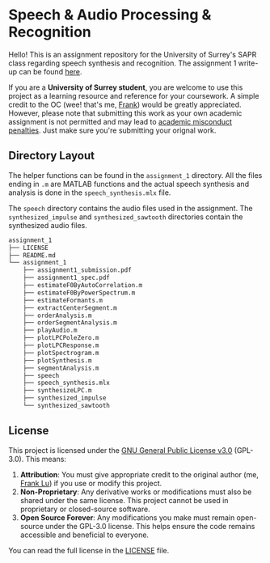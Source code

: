 # Speech & Audio Processing & Recognition
Hello! This is an assignment repository for the University of Surrey's SAPR class regarding speech synthesis and recognition.
The assignment 1 write-up can be found [here](https://www.notion.so/frankcholula/Speech-Synthesis-1233b40fbcd58097888fec180e23754f?pvs=4).

If you are a **University of Surrey student**, you are welcome to use this project as a learning resource and reference for your coursework. A simple credit to the OC (wee! that's me, [Frank](https://frankcholula.notion.site/)) would be greatly appreciated. However, please note that submitting this work as your own academic assignment is not permitted and may lead to [academic misconduct penalties](https://www.surrey.ac.uk/office-student-complaints-appeals-and-regulation/academic-misconduct-and-appeals). Just make sure you're submitting your orignal work.

## Directory Layout
The helper functions can be found in the `assignment_1` directory. All the files ending in `.m` are MATLAB functions and the actual speech synthesis and analysis is done in the `speech_synthesis.mlx` file.

The `speech` directory contains the audio files used in the assignment. The `synthesized_impulse` and `synthesized_sawtooth` directories contain the synthesized audio files.

```bash
assignment_1
├── LICENSE
├── README.md
└── assignment_1
    ├── assignment1_submission.pdf
    ├── assignment1_spec.pdf
    ├── estimateF0ByAutoCorrelation.m
    ├── estimateF0ByPowerSpectrum.m
    ├── estimateFormants.m
    ├── extractCenterSegment.m
    ├── orderAnalysis.m
    ├── orderSegmentAnalysis.m
    ├── playAudio.m
    ├── plotLPCPoleZero.m
    ├── plotLPCResponse.m
    ├── plotSpectrogram.m
    ├── plotSynthesis.m
    ├── segmentAnalysis.m
    ├── speech
    ├── speech_synthesis.mlx
    ├── synthesizeLPC.m
    ├── synthesized_impulse
    └── synthesized_sawtooth
```

## License
This project is licensed under the [GNU General Public License v3.0](https://www.gnu.org/licenses/gpl-3.0.en.html) (GPL-3.0). This means:
1.	**Attribution**: You must give appropriate credit to the original author (me, [Frank Lu](https://frankcholula.notion.site/)) if you use or modify this project.
2.	**Non-Proprietary**: Any derivative works or modifications must also be shared under the same license. This project cannot be used in proprietary or closed-source software.
3.	**Open Source Forever**: Any modifications you make must remain open-source under the GPL-3.0 license. This helps ensure the code remains accessible and beneficial to everyone.

You can read the full license in the [LICENSE](LICENSE) file.